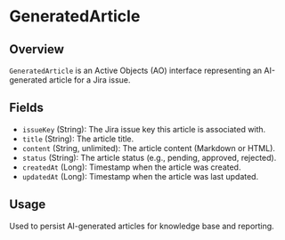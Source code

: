 # GeneratedArticle

## Overview

`GeneratedArticle` is an Active Objects (AO) interface representing an AI-generated article for a Jira issue.

## Fields

- `issueKey` (String): The Jira issue key this article is associated with.
- `title` (String): The article title.
- `content` (String, unlimited): The article content (Markdown or HTML).
- `status` (String): The article status (e.g., pending, approved, rejected).
- `createdAt` (Long): Timestamp when the article was created.
- `updatedAt` (Long): Timestamp when the article was last updated.

## Usage

Used to persist AI-generated articles for knowledge base and reporting.
